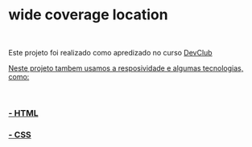 <h1>wide coverage location</h1>
<br>
<p>Este projeto foi realizado como apredizado no curso <a href="https://rodolfomori.com.br/devclub"/>DevClub</p>
 <p>Neste projeto tambem usamos a resposividade e algumas tecnologias, como:</p> 
 <br>
 <h3>- HTML</h3>
 <h3>- CSS</h3>
 <br>
 <img src="
